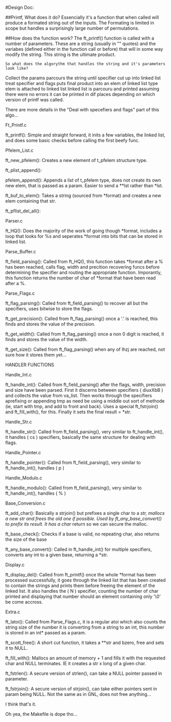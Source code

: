 
#Design Doc:

##Printf, What does it do?
Essencially it's a function that when called will produce a formated string out of 
the inputs. The Formating is limited in scope but handles a surprisingly large number
of permutations.



##How does the function work?
	The ft_printf() function is called with a number of parameters. These are a string
(usually in "" quotes) and the variabes (defined either in the function call
or before) that will in some way modify the string. This string is the ultimate product.

	So what does the algorythm that handles the string and it's parameters look like?


Collect the params
parcours the string until specifier
cut up into linked list
treat specifier and flags
puts final product into an elem of linked list type
elem is attached to linked list
linked list is parcouru and printed assuming there were no errors
it can be printed in dif places depending on which version of printf was called.

There are more details in the "Deal with specefiers and flags" part of this algo... 





Ft_Printf.c

ft_printf():
Simple and straight forward, it inits a few variables, the linked list,
and does some basic checks before calling the first beefy func.



Pfelem_List.c

ft_new_pfelem():
Creates a new element of t_pfelem structure type.

ft_plist_append():


pfelem_append():
Appends a list of t_pfelem type, does not create its own new elem, that
is passed as a param. Easier to send a **lst rather than *lst.

ft_buf_to_elem():
Takes a string (sourced from *format) and creates a new elem containing
that str.

ft_pflist_del_all():




Parser.c

ft_HQ():
Does the majority of the work of going though *format, includes a loop
that looks for %s and seperates *format into bits that can be stored in
linked list.



Parse_Buffer.c

ft_field_parsing():
Called from ft_HQ(), this function takes *format after a % has been reached,
calls flag, width and precition recovering funcs before determining the
specifier and routing the appropriate function.
Imporantly, this function returns the number of char of *format that have
been read after a %.



Parse_Flags.c

ft_flag_parsing():
Called from ft_field_parsing() to recover all but the specifiers, uses
bitwise to store the flags.

ft_get_precision():
Called from ft_flag_parsing() once a '.' is reached, this finds and stores
the value of the precision.

ft_get_width():
Called from ft_flag_parsing() once a non 0 digit is reached, it finds
and stores the value of the width.

ft_get_size():
Called from ft_flag_parsing() when any of lhzj are reached, not sure how
it stores them yet...



HANDLER FUNCTIONS

Handle_Int.c

ft_handle_int():
Called from ft_field_parsing() after the flags, width, precision and size have
been parsed.
First it discerns between specifiers ( diuxXbB ) and collects the value from
va_list.
Then works through the specifiers aprefixing or appending tmp as need be
using a middle out sort of methode (ie, start with tmp, and add to front and
back). Uses a special ft_fstrjoin() and ft_fill_with(), for this.
Finally it sets the final result = *str.


Handle_Str.c

ft_handle_str():
Called from ft_field_parsing(), very similar to ft_handle_int(), it handles
( cs ) specifiers, basically the same structure for dealing with flags.


Handle_Pointer.c

ft_handle_pointer():
Called from ft_field_parsing(), very similar to ft_handle_int(), handles ( p )


Handle_Modulo.c

ft_handle_modulo():
Called from ft_field_parsing(), very similar to ft_handle_int(), handles ( % )


Base_Conversion.c

ft_add_char():
Basically a strjoin() but prefixes a single char to a *str, mallocs a new str
and frees the old one if possible.
Used by ft_any_base_convert() to prefix its result.
It has a char* return so we can secure the malloc.

ft_base_check():
Checks if a base is valid, no repeating char, also returns the size of the base

ft_any_base_convert():
Called in ft_handle_int() for multiple specifiers, converts any int to a given
base, returning a *str.


Display.c

ft_display_del():
Called from ft_printf() once the whole *format has been processed successfully,
it goes through the linked list that has been created to contain the strings
and prints them before freeing the element of the linked list.
It also handles the ( N ) specifier, counting the number of char printed and
displaying that number should an element containing only '\0' be come accross.


Extra.c

ft_latoi():
Called from Parse_Flags.c, it is a regular atoi which also counts the string
size of the number it is converting from a string to an int, this number is
stored in an int* passed as a param.

ft_scott_free():
A short cut function, it takes a **str and bzero, free and sets it to NULL.

ft_fill_with():
Mallocs an amount of memory + 1 and fills it with the requested char and
NULL terminates.
IE it creates a str x long of a given char.

ft_fstrlen():
A secure version of strlen(), can take a NULL pointer passed in parameter.

ft_fstrjoin():
A secure version of strjoin(), can take either pointers sent in param being
NULL. Not the same as in GNL, does not free anything...




I think that's it.

Oh yea, the Makefile is dope tho...










